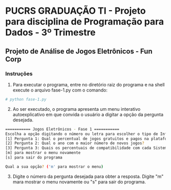 # PUCRS GRADUAÇÃO TI - Projeto para disciplina de Programação para Dados - 3º Trimestre

## Projeto de Análise de Jogos Eletrônicos - Fun Corp

### Instruções

1. Para executar o programa, entre no diretório raiz do programa e na shell execute o arquivo fase-1.py com o comando:
```bash
# python fase-1.py
```
2. Ao ser executado, o programa apresenta um menu interativo autoexplicativo em que convida o usuário a digitar a opção da pergunta desejada.
```bash
=========== Jogos Eletrônicos - Fase 1 ===========
Escolha a opção digitando o número ou letra para escolher o tipo de Informação desejada:
[1] Pergunta 1: Qual o percentual de jogos gratuitos e pagos na plataforma?
[2] Pergunta 2: Qual o ano com o maior número de novos jogos?
[3] Pergunta 3: Quais os percentuais de compatibilidade com cada Sistema Operacional?
[m] para mostrar o menu novamente
[s] para sair do programa

Qual a sua opção? ('m' para mostrar o menu) 
```
3. Digite o número da pergunta desejada para obter a resposta. Digite "m" mara mostrar o menu novamente ou "s" para sair do programa.